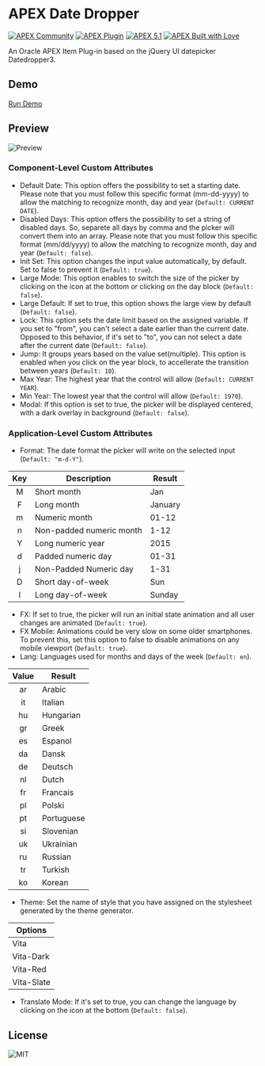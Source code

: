 # APEX Date Dropper

[![APEX Community](https://cdn.rawgit.com/Dani3lSun/apex-github-badges/78c5adbe/badges/apex-community-badge.svg)](https://github.com/Dani3lSun/apex-github-badges)
[![APEX Plugin](https://cdn.rawgit.com/Dani3lSun/apex-github-badges/b7e95341/badges/apex-plugin-badge.svg)](https://github.com/Dani3lSun/apex-github-badges)
[![APEX 5.1](https://cdn.rawgit.com/Dani3lSun/apex-github-badges/88f0a6ed/badges/apex-5_1-badge.svg)](https://github.com/Dani3lSun/apex-github-badges)
[![APEX Built with Love](https://cdn.rawgit.com/Dani3lSun/apex-github-badges/7919f913/badges/apex-love-badge.svg)](https://github.com/Dani3lSun/apex-github-badges)

An Oracle APEX Item Plug-in based on the jQuery UI datepicker Datedropper3.

## Demo

[Run Demo](https://apex.oracle.com/pls/apex/f?p=OraCoolAPEX:8)

## Preview

![Preview](/preview.gif?raw=true "Preview")

### Component-Level Custom Attributes

* Default Date: This option offers the possibility to set a starting date. Please note that you must follow this specific format (mm-dd-yyyy) to allow the matching to recognize month, day and year (`Default: CURRENT DATE`).
* Disabled Days: This option offers the possibility to set a string of disabled days. So, separete all days by comma and the picker will convert them into an array. Please note that you must follow this specific format (mm/dd/yyyy) to allow the matching to recognize month, day and year (`Default: false`).
* Init Set: This option changes the input value automatically, by default. Set to false to prevent it (`Default: true`).
* Large Mode: This option enables to switch the size of the picker by clicking on the icon at the bottom or clicking on the day block (`Default: false`).
* Large Default: If set to true, this option shows the large view by default (`Default: false`).
* Lock: This option sets the date limit based on the assigned variable. If you set to "from", you can't select a date earlier than the current date. Opposed to this behavior, if it's set to "to", you can not select a date after the current date (`Default: false`).
* Jump: It groups years based on the value set(multiple). This option is enabled when you click on the year block, to accellerate the transition between years (`Default: 10`).
* Max Year: The highest year that the control will allow (`Default: CURRENT YEAR`).
* Min Year: The lowest year that the control will allow (`Default: 1970`).
* Modal: If this option is set to true, the picker will be displayed centered, with a dark overlay in background (`Default: false`).

### Application-Level Custom Attributes

* Format: The date format the picker will write on the selected input (`Default: "m-d-Y"`).

| Key | Description              | Result  |
|:---:|--------------------------|---------|
|  M  | Short month              | Jan     |
|  F  | Long month               | January |
|  m  | Numeric month            | 01-12   |
|  n  | Non-padded numeric month | 1-12    |
|  Y  | Long numeric year        | 2015    |
|  d  | Padded numeric day       | 01-31   |
|  j  | Non-Padded Numeric day   | 1-31    |
|  D  | Short day-of-week        | Sun     |
|  l  | Long day-of-week         | Sunday  |
* FX: If set to true, the picker will run an initial state animation and all user changes are animated (`Default: true`).
* FX Mobile: Animations could be very slow on some older smartphones. To prevent this, set this option to false to disable animations on any mobile viewport (`Default: true`).
* Lang: Languages used for months and days of the week (`Default: en`).

| Value | Result     |
|:-----:|------------|
| ar    | Arabic     |
| it    | Italian    |
| hu    | Hungarian  |
| gr    | Greek      |
| es    | Espanol    |
| da    | Dansk      |
| de    | Deutsch    |
| nl    | Dutch      |
| fr    | Francais   |
| pl    | Polski     |
| pt    | Portuguese |
| si    | Slovenian  |
| uk    | Ukrainian  |
| ru    | Russian    |
| tr    | Turkish    |
| ko    | Korean     |
* Theme: Set the name of style that you have assigned on the stylesheet generated by the theme generator.

| Options    |
|------------|
| Vita       |
| Vita-Dark  |
| Vita-Red   |
| Vita-Slate |
* Translate Mode: If it's set to true, you can change the language by clicking on the icon at the bottom (`Default: false`).

## License

![MIT](/LICENSE)